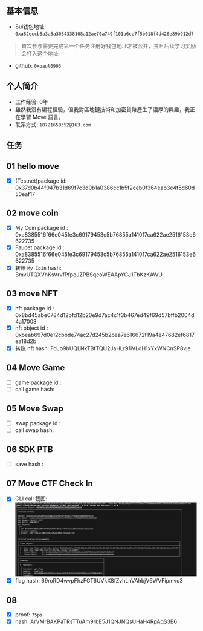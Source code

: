 ## 基本信息
- Sui钱包地址: `0xa82eccb5a3a5a3054338108a12ae70a749f101a6ce7f5b018f4d426e89b912d7`
> 首次参与需要完成第一个任务注册好钱包地址才被合并，并且后续学习奖励会打入这个地址
- github: `0xpaul0903`

## 个人简介
- 工作经验: 0年
- 雖然我沒有編程經驗，但我對區塊鏈技術和加密貨幣產生了濃厚的興趣，我正在學習 Move 語言。
- 联系方式: `18721658352@163.com` 

## 任务

##   01 hello move  
- [x] (Testnet)package id:  0x37d0b44f047b31d69f7c3d0b1a0386cc1b5f2ceb0f364eab3e4f5d60d50eaf17

##   02 move coin
- [x] My Coin package id : 0xa8385516f66e045fe3c69179453c5b76855a141017ca622ae2516153e6622735
- [x] Faucet package id : 0xa8385516f66e045fe3c69179453c5b76855a141017ca622ae2516153e6622735
- [x] 转账 `My Coin` hash: BmvUTQXVhKsVrvfPfpqJZPBSqeoWEAApYGJ1TbKzKAWU

##   03 move NFT
- [x] nft package id : 0x8bd45abe0784d12bfd12b20e9d7ac4c1f3b467ed49f69d57bffb2004d4a17003
- [x] nft object id : 0xbeab697d0e12cbbde74ac27d245b2bea7e616672f19a4e47682ef6817ea18d2b
- [x] 转账 nft  hash: FdJo9bUQLNkTBfTQU2JaHLr91iVLdH1xYxWNCnSP8vje

##   04 Move Game
- [ ] game package id :
- [ ] call game hash:

##   05 Move Swap
- [ ] swap package id :
- [ ] call swap hash:

##   06 SDK PTB
- [ ] save hash :

##   07 Move CTF Check In
- [x] CLI call 截图: ![CLI](./task7.png)
- [x] flag hash: 69roRD4wvpFhzFGT6UVkX8fZvhLnVAhbjV6WVFipmvo3

##   08
- [x] proof: `75pi`
- [x] hash: ArVMrBAKPaTRsTTuAm9rbE5J1QNJNQsUHaH4RpAqS3B6
